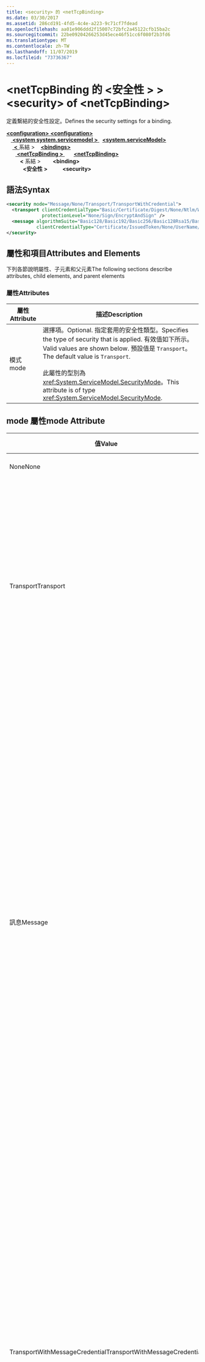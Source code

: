 ```yaml
---
title: <security> 的 <netTcpBinding>
ms.date: 03/30/2017
ms.assetid: 286cd191-4fd5-4c4e-a223-9c71cf7fdead
ms.openlocfilehash: aa01e906ddd2f15007c72bfc2a45122cfb15ba2c
ms.sourcegitcommit: 22be09204266253d45ece46f51cc6f080f2b3fd6
ms.translationtype: MT
ms.contentlocale: zh-TW
ms.lasthandoff: 11/07/2019
ms.locfileid: "73736367"
---
```

# <a name="security-of-nettcpbinding"></a><span data-ttu-id="ccdcd-102">\<netTcpBinding 的 \<安全性 > ></span><span class="sxs-lookup"><span data-stu-id="ccdcd-102">\<security> of \<netTcpBinding></span></span>
<span data-ttu-id="ccdcd-103">定義繫結的安全性設定。</span><span class="sxs-lookup"><span data-stu-id="ccdcd-103">Defines the security settings for a binding.</span></span>  
  
<span data-ttu-id="ccdcd-104">[ **\<configuration>** ](../configuration-element.md)</span><span class="sxs-lookup"><span data-stu-id="ccdcd-104">[**\<configuration>**](../configuration-element.md)</span></span>\
<span data-ttu-id="ccdcd-105">&nbsp; &nbsp;[ **\<system system.servicemodel >** ](system-servicemodel.md) </span><span class="sxs-lookup"><span data-stu-id="ccdcd-105">&nbsp;&nbsp;[**\<system.serviceModel>**](system-servicemodel.md)</span></span>\
<span data-ttu-id="ccdcd-106">&nbsp;&nbsp;&nbsp;&nbsp;[ **\<** ](bindings.md)系結 ></span><span class="sxs-lookup"><span data-stu-id="ccdcd-106">&nbsp;&nbsp;&nbsp;&nbsp;[**\<bindings>**](bindings.md)</span></span>\
<span data-ttu-id="ccdcd-107">&nbsp;&nbsp;&nbsp;&nbsp;&nbsp;&nbsp;[ **\<netTcpBinding >** ](nettcpbinding.md)</span><span class="sxs-lookup"><span data-stu-id="ccdcd-107">&nbsp;&nbsp;&nbsp;&nbsp;&nbsp;&nbsp;[**\<netTcpBinding>**](nettcpbinding.md)</span></span>\
<span data-ttu-id="ccdcd-108">&nbsp;&nbsp;&nbsp;&nbsp;&nbsp;&nbsp;&nbsp;&nbsp; **\<** 系結 ></span><span class="sxs-lookup"><span data-stu-id="ccdcd-108">&nbsp;&nbsp;&nbsp;&nbsp;&nbsp;&nbsp;&nbsp;&nbsp;**\<binding>**</span></span>\
<span data-ttu-id="ccdcd-109">&nbsp;&nbsp;&nbsp;&nbsp;&nbsp;&nbsp;&nbsp;&nbsp;&nbsp;&nbsp; **\<安全性 >**</span><span class="sxs-lookup"><span data-stu-id="ccdcd-109">&nbsp;&nbsp;&nbsp;&nbsp;&nbsp;&nbsp;&nbsp;&nbsp;&nbsp;&nbsp;**\<security>**</span></span>  
  
## <a name="syntax"></a><span data-ttu-id="ccdcd-110">語法</span><span class="sxs-lookup"><span data-stu-id="ccdcd-110">Syntax</span></span>  
  
```xml  
<security mode="Message/None/Transport/TransportWithCredential">
  <transport clientCredentialType="Basic/Certificate/Digest/None/Ntlm/Windows"
             protectionLevel="None/Sign/EncryptAndSign" />
  <message algorithmSuite="Basic128/Basic192/Basic256/Basic128Rsa15/Basic256Rsa15/TripleDes/TripleDesRsa15/Basic128Sha256/Basic192Sha256/TripleDesSha256/Basic128Sha256Rsa15/Basic192Sha256Rsa15/Basic256Sha256Rsa15/TripleDesSha256Rsa15"
           clientCredentialType="Certificate/IssuedToken/None/UserName/Windows" />
</security>
```  
  
## <a name="attributes-and-elements"></a><span data-ttu-id="ccdcd-111">屬性和項目</span><span class="sxs-lookup"><span data-stu-id="ccdcd-111">Attributes and Elements</span></span>  
 <span data-ttu-id="ccdcd-112">下列各節說明屬性、子元素和父元素</span><span class="sxs-lookup"><span data-stu-id="ccdcd-112">The following sections describe attributes, child elements, and parent elements</span></span>  
  
### <a name="attributes"></a><span data-ttu-id="ccdcd-113">屬性</span><span class="sxs-lookup"><span data-stu-id="ccdcd-113">Attributes</span></span>  
  
|<span data-ttu-id="ccdcd-114">屬性</span><span class="sxs-lookup"><span data-stu-id="ccdcd-114">Attribute</span></span>|<span data-ttu-id="ccdcd-115">描述</span><span class="sxs-lookup"><span data-stu-id="ccdcd-115">Description</span></span>|  
|---------------|-----------------|  
|<span data-ttu-id="ccdcd-116">模式</span><span class="sxs-lookup"><span data-stu-id="ccdcd-116">mode</span></span>|<span data-ttu-id="ccdcd-117">選擇項。</span><span class="sxs-lookup"><span data-stu-id="ccdcd-117">Optional.</span></span> <span data-ttu-id="ccdcd-118">指定套用的安全性類型。</span><span class="sxs-lookup"><span data-stu-id="ccdcd-118">Specifies the type of security that is applied.</span></span> <span data-ttu-id="ccdcd-119">有效值如下所示。</span><span class="sxs-lookup"><span data-stu-id="ccdcd-119">Valid values are shown below.</span></span> <span data-ttu-id="ccdcd-120">預設值是 `Transport`。</span><span class="sxs-lookup"><span data-stu-id="ccdcd-120">The default value is `Transport`.</span></span><br /><br /> <span data-ttu-id="ccdcd-121">此屬性的型別為 <xref:System.ServiceModel.SecurityMode>。</span><span class="sxs-lookup"><span data-stu-id="ccdcd-121">This attribute is of type <xref:System.ServiceModel.SecurityMode>.</span></span>|  
  
## <a name="mode-attribute"></a><span data-ttu-id="ccdcd-122">mode 屬性</span><span class="sxs-lookup"><span data-stu-id="ccdcd-122">mode Attribute</span></span>  
  
|<span data-ttu-id="ccdcd-123">值</span><span class="sxs-lookup"><span data-stu-id="ccdcd-123">Value</span></span>|<span data-ttu-id="ccdcd-124">描述</span><span class="sxs-lookup"><span data-stu-id="ccdcd-124">Description</span></span>|  
|-----------|-----------------|  
|<span data-ttu-id="ccdcd-125">None</span><span class="sxs-lookup"><span data-stu-id="ccdcd-125">None</span></span>|<span data-ttu-id="ccdcd-126">停用安全性。</span><span class="sxs-lookup"><span data-stu-id="ccdcd-126">Security is disabled.</span></span>|  
|<span data-ttu-id="ccdcd-127">Transport</span><span class="sxs-lookup"><span data-stu-id="ccdcd-127">Transport</span></span>|<span data-ttu-id="ccdcd-128">使用 TLS over TCP 或 SPNego 來提供傳輸安全性。</span><span class="sxs-lookup"><span data-stu-id="ccdcd-128">Transport security is provided using TLS over TCP or SPNego.</span></span> <span data-ttu-id="ccdcd-129">服務必須使用 SSL 憑證來設定。</span><span class="sxs-lookup"><span data-stu-id="ccdcd-129">The service may need to be configured with SSL certificates.</span></span> <span data-ttu-id="ccdcd-130">可使用這個模式控制保護層級。</span><span class="sxs-lookup"><span data-stu-id="ccdcd-130">It is possible to control the protection level with this mode.</span></span>|  
|<span data-ttu-id="ccdcd-131">訊息</span><span class="sxs-lookup"><span data-stu-id="ccdcd-131">Message</span></span>|<span data-ttu-id="ccdcd-132">系統會使用 SOAP 訊息安全性來提供安全性。</span><span class="sxs-lookup"><span data-stu-id="ccdcd-132">Security is provided using SOAP message security.</span></span> <span data-ttu-id="ccdcd-133">根據預設，SOAP 本文會經過加密與簽署。</span><span class="sxs-lookup"><span data-stu-id="ccdcd-133">By default, the SOAP body is encrypted and signed.</span></span> <span data-ttu-id="ccdcd-134">這個模式提供各種功能，如超出範圍的用戶端是否可使用服務認證、使用的演算法套件，以及訊息主體要套用何種保護層級。</span><span class="sxs-lookup"><span data-stu-id="ccdcd-134">This mode offers a variety of features, such as whether the service credentials are available at the client out of band, the algorithm suite to use, and what level of protection to apply to the message body.</span></span> <span data-ttu-id="ccdcd-135">每個工作階段會執行一次用戶端驗證，並會快取工作階段期間的驗證結果。</span><span class="sxs-lookup"><span data-stu-id="ccdcd-135">Client authentication is performed once per session and the results of authentication are cached for the duration of the session.</span></span>|  
|<span data-ttu-id="ccdcd-136">TransportWithMessageCredential</span><span class="sxs-lookup"><span data-stu-id="ccdcd-136">TransportWithMessageCredential</span></span>|<span data-ttu-id="ccdcd-137">傳輸安全性會與訊息安全性結合在一起。</span><span class="sxs-lookup"><span data-stu-id="ccdcd-137">Transport security is coupled with message security.</span></span> <span data-ttu-id="ccdcd-138">傳輸安全性是由 TLS over TCP 或 SPNego 提供，並會確保完整性、機密性和伺服器驗證。</span><span class="sxs-lookup"><span data-stu-id="ccdcd-138">Transport security is provided by TLS over TCP, or SPNego, and ensures integrity, confidentiality, and server authentication.</span></span> <span data-ttu-id="ccdcd-139">SOAP 訊息安全性提供用戶端驗證。</span><span class="sxs-lookup"><span data-stu-id="ccdcd-139">SOAP message security provides client authentication.</span></span> <span data-ttu-id="ccdcd-140">根據預設，每個工作階段會執行一次用戶端驗證，並會快取工作階段期間的驗證結果。</span><span class="sxs-lookup"><span data-stu-id="ccdcd-140">By default, client authentication is performed once per session and the results of authentication are cached for the duration of the session.</span></span>|  
  
### <a name="child-elements"></a><span data-ttu-id="ccdcd-141">子項目</span><span class="sxs-lookup"><span data-stu-id="ccdcd-141">Child Elements</span></span>  
  
|<span data-ttu-id="ccdcd-142">項目</span><span class="sxs-lookup"><span data-stu-id="ccdcd-142">Element</span></span>|<span data-ttu-id="ccdcd-143">描述</span><span class="sxs-lookup"><span data-stu-id="ccdcd-143">Description</span></span>|  
|-------------|-----------------|  
|[<span data-ttu-id="ccdcd-144">\<傳輸 ></span><span class="sxs-lookup"><span data-stu-id="ccdcd-144">\<transport></span></span>](transport-of-nettcpbinding.md)|<span data-ttu-id="ccdcd-145">定義傳輸的安全性設定。</span><span class="sxs-lookup"><span data-stu-id="ccdcd-145">Defines the security settings for the transport.</span></span> <span data-ttu-id="ccdcd-146">此項目的型別為 <xref:System.ServiceModel.Configuration.TcpTransportSecurityElement>。</span><span class="sxs-lookup"><span data-stu-id="ccdcd-146">This element is of type <xref:System.ServiceModel.Configuration.TcpTransportSecurityElement>.</span></span>|  
|[<span data-ttu-id="ccdcd-147">\<message ></span><span class="sxs-lookup"><span data-stu-id="ccdcd-147">\<message></span></span>](message-element-of-nettcpbinding.md)|<span data-ttu-id="ccdcd-148">定義訊息的安全性設定。</span><span class="sxs-lookup"><span data-stu-id="ccdcd-148">Defines the security settings for the message.</span></span> <span data-ttu-id="ccdcd-149">此項目的型別為 <xref:System.ServiceModel.Configuration.MessageSecurityOverTcpElement>。</span><span class="sxs-lookup"><span data-stu-id="ccdcd-149">This element is of type <xref:System.ServiceModel.Configuration.MessageSecurityOverTcpElement>.</span></span>|  
  
### <a name="parent-elements"></a><span data-ttu-id="ccdcd-150">父項目</span><span class="sxs-lookup"><span data-stu-id="ccdcd-150">Parent Elements</span></span>  
  
|<span data-ttu-id="ccdcd-151">項目</span><span class="sxs-lookup"><span data-stu-id="ccdcd-151">Element</span></span>|<span data-ttu-id="ccdcd-152">描述</span><span class="sxs-lookup"><span data-stu-id="ccdcd-152">Description</span></span>|  
|-------------|-----------------|  
|<span data-ttu-id="ccdcd-153">繫結</span><span class="sxs-lookup"><span data-stu-id="ccdcd-153">binding</span></span>|<span data-ttu-id="ccdcd-154">[\<netTcpBinding >](nettcpbinding.md)的繫結項目。</span><span class="sxs-lookup"><span data-stu-id="ccdcd-154">The binding element of the [\<netTcpBinding>](nettcpbinding.md).</span></span>|  
  
## <a name="remarks"></a><span data-ttu-id="ccdcd-155">備註</span><span class="sxs-lookup"><span data-stu-id="ccdcd-155">Remarks</span></span>  
 <span data-ttu-id="ccdcd-156">每個標準繫結程序提供了控制傳輸安全性需求的參數。</span><span class="sxs-lookup"><span data-stu-id="ccdcd-156">Each of the standard bindings provides parameters for controlling the transfer security requirements.</span></span> <span data-ttu-id="ccdcd-157">這些參數通常會包含安全性模式，此模式會指定是否採用訊息層級或傳輸層級安全性，以及選擇用戶端認證型別。</span><span class="sxs-lookup"><span data-stu-id="ccdcd-157">These parameters typically include the security mode that specified whether message-level or transport-level security is used and the choice of client credential type.</span></span> <span data-ttu-id="ccdcd-158">根據這些參數所代表的選取選項，會以適當安全性來建構通道堆疊。</span><span class="sxs-lookup"><span data-stu-id="ccdcd-158">Based on the choice of options these parameters present, a channel stack is constructed with appropriate security.</span></span>  
  
 <span data-ttu-id="ccdcd-159">由 Windows Communication Foundation (WCF) 提供的系統提供繫結程序，是設計成符合某些最常見案例需求的一組繫結程序。</span><span class="sxs-lookup"><span data-stu-id="ccdcd-159">The system-provided bindings supplied by Windows Communication Foundation (WCF) are a set designed to meet some of the most common scenario requirements.</span></span> <span data-ttu-id="ccdcd-160">這些每個繫結程序都允許特定目標案例的安全性需求規格。</span><span class="sxs-lookup"><span data-stu-id="ccdcd-160">Each of these bindings allows the specification of security requirements for some specific targeted scenarios.</span></span>  
  
 <span data-ttu-id="ccdcd-161">這個組態項目會提供 `netTcpBinding` 的安全性規格。</span><span class="sxs-lookup"><span data-stu-id="ccdcd-161">This configuration element provides the security specifications for `netTcpBinding`.</span></span> <span data-ttu-id="ccdcd-162">這是一個安全、可靠且最佳的繫結，適用於跨電腦通訊。</span><span class="sxs-lookup"><span data-stu-id="ccdcd-162">This is a secure, reliable, optimized binding suitable for cross-machine communication.</span></span> <span data-ttu-id="ccdcd-163">根據預設，它會產生一個執行階段通訊堆疊，可支援 TCP (供訊息傳遞使用)、Windows 安全性 (供訊息安全性與驗證使用)、WS-ReliableMessaging (提升可靠性) 以及二進位訊息編碼。</span><span class="sxs-lookup"><span data-stu-id="ccdcd-163">By default it generates a runtime communication stack supporting TCP for message delivery and Windows Security for message security and authentication, WS-ReliableMessaging for reliability, and binary message encoding.</span></span>  
  
## <a name="see-also"></a><span data-ttu-id="ccdcd-164">請參閱</span><span class="sxs-lookup"><span data-stu-id="ccdcd-164">See also</span></span>

- <xref:System.ServiceModel.NetTcpSecurity>
- <xref:System.ServiceModel.NetTcpBinding.Security%2A>
- <xref:System.ServiceModel.Configuration.NetTcpBindingElement.Security%2A>
- <xref:System.ServiceModel.Configuration.NetTcpSecurityElement>
- [<span data-ttu-id="ccdcd-165">保護服務和用戶端的安全</span><span class="sxs-lookup"><span data-stu-id="ccdcd-165">Securing Services and Clients</span></span>](../../../wcf/feature-details/securing-services-and-clients.md)
- [<span data-ttu-id="ccdcd-166">繫結</span><span class="sxs-lookup"><span data-stu-id="ccdcd-166">Bindings</span></span>](../../../wcf/bindings.md)
- [<span data-ttu-id="ccdcd-167">設定系統提供的繫結</span><span class="sxs-lookup"><span data-stu-id="ccdcd-167">Configuring System-Provided Bindings</span></span>](../../../wcf/feature-details/configuring-system-provided-bindings.md)
- [<span data-ttu-id="ccdcd-168">使用繫結設定服務與用戶端</span><span class="sxs-lookup"><span data-stu-id="ccdcd-168">Using Bindings to Configure Services and Clients</span></span>](../../../wcf/using-bindings-to-configure-services-and-clients.md)
- [<span data-ttu-id="ccdcd-169">\<binding ></span><span class="sxs-lookup"><span data-stu-id="ccdcd-169">\<binding></span></span>](bindings.md)
